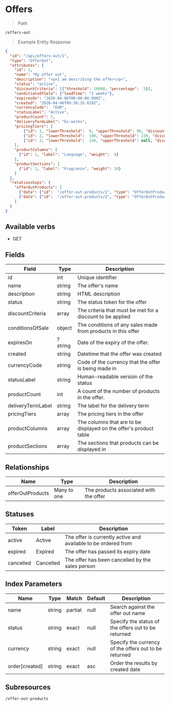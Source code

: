 # Offers

> Path

```
/offers-out
```

> Example Entity Response

```json
{
  "id": "/api/offers-out/1",
  "type": "OfferOut",
  "attributes": {
    "id": 1,
    "name": "My offer out",
    "description": "<p>I am describing the offer</p>",
    "status": "active",
    "discountCriteria": [{"threshold": 10000, "percentage":  5}],
    "conditionsOfSale": {"leadTime": "2 weeks"},
    "expiresOn": "2020-04-06T00:00:00.000Z",
    "created": "2020-04-06T09:36:35.018Z",
    "currencyCode":  "EUR",
    "statusLabel": "Active",
    "productCount": 5,
    "deliveryTermLabel": "Ex-works",
    "pricingTiers": [
        {"id": 1, "lowerThreshold":  0, "upperThreshold": 99, "discountPercentage": 0},
        {"id": 2, "lowerThreshold":  100, "upperThreshold": 239, "discountPercentage": 2},
        {"id": 3, "lowerThreshold":  240, "upperThreshold": null, "discountPercentage": 4}
    ],
    "productColumns": [
      {"id": 1, "label": "Language", "weight":  4}
    ],
    "productSections": [
      {"id": 1, "label": "Fragrance", "weight": 10}
    ]
  },
  "relationships": {
    "offerOutProducts": [
      {"data": {"id":  "/offer-out-products/1", "type": "OfferOutProduct"}},
      {"data": {"id":  "/offer-out-products/2", "type": "OfferOutProduct"}}
    ]
  }
}
```

## Available verbs

* GET

## Fields

Field | Type | Description
----- | ---  | -----------
id | int | Unique identifier
name | string | The offer's name 
description | string | HTML description 
status | string | The status token for the offer
discountCriteria | array | The criteria that must be met for a discount to be applied
conditionsOfSale | object | The conditions of any sales made from products in this offer
expiresOn | ?string | Date of the expiry of the offer. 
created | string | Datetime that the offer was created
currencyCode | string | Code of the currency that the offer is being made in
statusLabel | string | Human-readable version of the status
productCount | int | A count of the number of products in the offer.
deliveryTermLabel | string | The label for the delivery term
pricingTiers | array | The pricing tiers in the offer
productColumns | array | The columns that are to be displayed on the offer's product table 
productSections | array | The sections that products can be displayed in

## Relationships

Name | Type | Description
---- | ---- | -----------
offerOutProducts | Many to one | The products associated with the offer

## Statuses

Token | Label | Description
----- | ----- | -----------
active | Active | The offer is currently active and available to be ordered from
expired | Expired | The offer has passed its expiry date
cancelled | Cancelled | The offer has been cancelled by the sales person 

## Index Parameters

Name | Type | Match | Default | Description
---- | ---- | ----- | ------- | -----------
name | string | partial | null | Search against the offer out name
status | string | exact | null | Specify the status of the offers out to be returned
currency | string | exact | null | Specify the currency of the offers out to be returned
order\[created] | string | exact | asc | Order the results by created date

## Subresources

`/offer-out-products`
